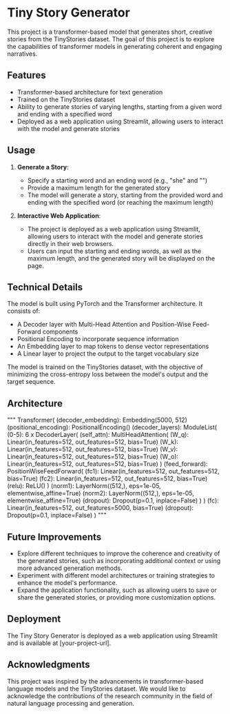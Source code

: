 # Tiny Story Generator

This project is a transformer-based model that generates short, creative stories from the TinyStories dataset. The goal of this project is to explore the capabilities of transformer models in generating coherent and engaging narratives.

## Features

- Transformer-based architecture for text generation
- Trained on the TinyStories dataset
- Ability to generate stories of varying lengths, starting from a given word and ending with a specified word
- Deployed as a web application using Streamlit, allowing users to interact with the model and generate stories

## Usage

1. **Generate a Story**:
   - Specify a starting word and an ending word (e.g., "she" and "</sos>")
   - Provide a maximum length for the generated story
   - The model will generate a story, starting from the provided word and ending with the specified word (or reaching the maximum length)

2. **Interactive Web Application**:
   - The project is deployed as a web application using Streamlit, allowing users to interact with the model and generate stories directly in their web browsers.
   - Users can input the starting and ending words, as well as the maximum length, and the generated story will be displayed on the page.

## Technical Details

The model is built using PyTorch and the Transformer architecture. It consists of:

- A Decoder layer with Multi-Head Attention and Position-Wise Feed-Forward components
- Positional Encoding to incorporate sequence information
- An Embedding layer to map tokens to dense vector representations
- A Linear layer to project the output to the target vocabulary size

The model is trained on the TinyStories dataset, with the objective of minimizing the cross-entropy loss between the model's output and the target sequence.

## Architecture
"""
   Transformer(
     (decoder_embedding): Embedding(5000, 512)
     (positional_encoding): PositionalEncoding()
     (decoder_layers): ModuleList(
       (0-5): 6 x DecoderLayer(
         (self_attn): MultiHeadAttention(
           (W_q): Linear(in_features=512, out_features=512, bias=True)
           (W_k): Linear(in_features=512, out_features=512, bias=True)
           (W_v): Linear(in_features=512, out_features=512, bias=True)
           (W_o): Linear(in_features=512, out_features=512, bias=True)
         )
         (feed_forward): PositionWiseFeedForward(
           (fc1): Linear(in_features=512, out_features=512, bias=True)
           (fc2): Linear(in_features=512, out_features=512, bias=True)
           (relu): ReLU()
         )
         (norm1): LayerNorm((512,), eps=1e-05, elementwise_affine=True)
         (norm2): LayerNorm((512,), eps=1e-05, elementwise_affine=True)
         (dropout): Dropout(p=0.1, inplace=False)
       )
     )
     (fc): Linear(in_features=512, out_features=5000, bias=True)
     (dropout): Dropout(p=0.1, inplace=False)
   )
"""

## Future Improvements

- Explore different techniques to improve the coherence and creativity of the generated stories, such as incorporating additional context or using more advanced generation methods.
- Experiment with different model architectures or training strategies to enhance the model's performance.
- Expand the application functionality, such as allowing users to save or share the generated stories, or providing more customization options.

## Deployment

The Tiny Story Generator is deployed as a web application using Streamlit and is available at [your-project-url].

## Acknowledgments

This project was inspired by the advancements in transformer-based language models and the TinyStories dataset. We would like to acknowledge the contributions of the research community in the field of natural language processing and generation.
